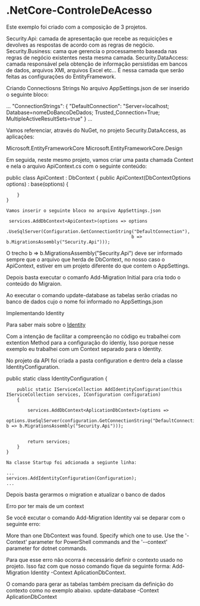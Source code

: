 # .NetCore-ControleDeAcesso

Este exemplo foi criado com a composição de 3 projetos.

Security.Api: camada de apresentação que recebe as requicições e devolves as respostas de acordo com as regras de negócio.
Security.Business: cama que gerencia o processamento baseada nas regras de negócio existentes nesta mesma camada.
Security.DataAccess: camada responsável pela obtenção de informação persistidas em bancos de dados, arquivos XMl, arquivos Excel etc...
É nessa camada que serão feitas as configurações do EntityFramework.

Criando Connectiosns Strings
    No arquivo AppSettings.json de ser inserido o seguinte bloco:
   
 ...
"ConnectionStrings": {
    "DefaultConnection": "Server=localhost; Database=nomeDoBancoDeDados; Trusted_Connection=True; MultipleActiveResultSets=true"
  }
  ...

Vamos referenciar, através do NuGet, no projeto Security.DataAccess, as aplicações:

Microsoft.EntityFrameworkCore
Microsoft.EntityFrameworkCore.Design

Em seguida, neste mesmo projeto, vamos criar uma pasta chamada Context e nela o arquivo ApiContext.cs com o seguinte conteúdo:

 public class ApiContext : DbContext
    {
        public ApiContext(DbContextOptions<ApiContext> options) : base(options)
        {

        }
    }

    Vamos inserir o seguinte bloco no arquivo AppSettings.json

     services.AddDbContext<ApiContext>(options => options
                                                  .UseSqlServer(Configuration.GetConnectionString("DefaultConnection"),
                                                   b => b.MigrationsAssembly("Security.Api")));


O trecho  b => b.MigrationsAssembly("Security.Api") deve ser informado sempre que o arquivo que herda de DbContext, no nosso caso
o ApiContext, estiver em um projeto diferente do que contem o AppSettings.

Depois basta executar o comanfo Add-Migration Initial para cria todo o conteúdo do Migraion.

Ao executar o comando update-database as tabelas serão criadas no banco de dados cujo o nome foi informado no AppSettings.json

Implementando Identity

Para saber mais sobre o <a href="https://docs.microsoft.com/pt-br/aspnet/core/security/authentication/identity?view=aspnetcore-2.2&tabs=visual-studio" target="blank">Identity</a>

Com a intenção de facilitar a compreenção no código eu trabalhei com extention Method para a configuração do identiy, Isso 
porque nesse exemplo eu trabalhei com um Context separado para o Identity.

No projeto da API foi criada a pasta configuration e dentro dela a classe IdentityConfiguration.

 public static class IdentityConfiguration
    {

        public static IServiceCollection AddIdentityConfiguration(this IServiceCollection services, IConfiguration configuration)
        {

            services.AddDbContext<AplicationDbContext>(options =>
            options.UseSqlServer(configuration.GetConnectionString("DefaultConnection"), b => b.MigrationsAssembly("Security.Api")));


            return services;
        }
    }

    Na classe Startup foi adcionada a segiunte linha:

    ...
    services.AddIdentityConfiguration(Configuration);
    ...

Depois basta gerarmos o migration e atualizar o banco de dados

Erro por ter mais de um context

Se você excutar o comando Add-Migration Identity vai se deparar com o seguinte erro:

More than one DbContext was found. Specify which one to use. Use the '-Context' parameter for PowerShell commands and the '--context' parameter for dotnet commands.


Para que esse erro não ocorra é necessário definir o contexto usado no projeto. Isso faz com que nosso comando fique da seguinte forma:
Add-Migration Identity -Context AplicationDbContext.

O comando para gerar as tabelas também precisam da definição do contexto como no exemplo abaixo.
update-database -Context AplicationDbContext
           


